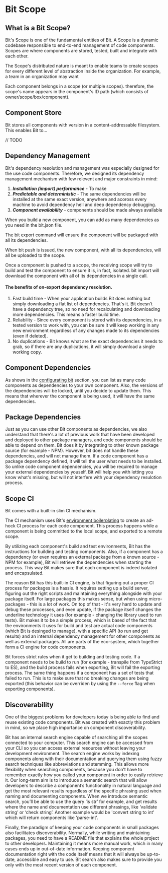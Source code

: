 
# Bit Scope

## What is a Bit Scope?
Bit's Scope is one of the fundamental entities of Bit. A Scope is a dynamic codebase responsible to end-to-end management of code components.
Scopes are where components are stored, tested, built and integrate with each other.
 
The Scope's distributed nature is meant to enable teams to create scopes for every different level of abstraction inside the organization.
For example, a team in an organization may want

Each component belongs in a scope (or multiple scopes). therefore, the scope's name appears in the component's ID path (which consists of owner/scope/box/component).


## Component Store
Bit stores all components with version in a content-addressable filesystem.
This enables Bit to...

// TODO

## Dependency Management

Bit's dependency resolution and management was especially designed for the use code components.
Therefore, we designed its dependency management mechanism with few relevent and major constraints in mind:

1. ***Installation (import) performance*** - To make 
2. ***Predictable and deterministic*** - The same dependencies will be installed at the same exact version, anywhere and acoross every machine to avoid dependency hell and deep dependency debugging.
3. ***Component availability*** - components should be made always available 

When you build a new component, you can add as many dependencies as you need in the bit.json file.

The bit export command will ensure the component will be packaged with all its dependencies.

When bit push is issued, the new component, with all its dependencies, will all be uploaded to the scope.

Once a component is pushed to a scope, the receiving scope will try to build and test the component to ensure it is, in fact, isolated.
bit import will download the component with all of its dependencies in a single call.

#### The benefits of on-export dependency resolution.

1. Fast build time - When your application builds Bit does nothing but simply downloading a flat list of dependencies. That's it. Bit doesn’t have a dependency tree, so no need for recalculating and downloading more dependencies. This means a faster build time. 
2. Reliability - Since every component is stored with its dependencies, in a tested version to work with, you can be sure it will keep working in any new environment regardless of any changes made to its dependencies (even if deleted).
3. No duplications - Bit knows what are the exact dependencies it needs to grab, so if there are any duplications, it will simply download a single working copy. 

## Component Dependencies

As shows in the [configurating bit](configurating-bit.md) section, you can list as many code components as dependencies to your own component. Also, the versions of the dependencies will be locked, until you decide to update them. This means that wherever the component is being used, it will have the same dependencies.

## Package Dependencies

Just as you can use other Bit components as dependencies, we also understand that there's a lot of previous work that have been developed and deployed to other package managers, and code components should be able to depend on them. Bit does it by integrating to other known package source (for example - NPM). However, bit does not handle these dependencies, and will not manage them. If a code component has a package dependency defined, it will tell the user what needs to be installed. So unlike code component dependencies, you will be required to manage your external dependencies by youself. Bit will help you with letting you know what's missing, but will not interfere with your dependency resulotion process. 

## Scope CI

Bit comes with a built-in slim CI mechanism.

The CI mechanism uses Bit's [environment boilerplating](bit-component.md#component-environment) to create an ad-hock CI process for each code component. This process happens while a component is being committed to the local scope, and exported to a remote scope. 

By utilizing each component's build and test environments, Bit has the instructions for building and testing components. Also, if a component has a dependency (or even requires an external package from a known source - NPM for example), Bit will retrieve the dependencies when starting the process. This way Bit makes sure that each component is indeed isolated and encapsulated.

The reason Bit has this built-in CI engine, is that figuring out a proper CI process for packages is a hassle. It requires setting up a build server, figuring out the right scripts and maintaining everything alongside with your package itself. For large packages this makes sense, but when using micro-packages - this is a lot of work. On top of that - it's very hard to update and debug these processes, and even update, if the package itself changes the underline technology it uses (for example - changing the library used to run tests). Bit makes it to be a simple process, which is based of the fact that the environments it uses for build and test are actual code components (which Bit is desinged to manage), with a specific API (to run and get results) and an internal dependency management for other components as well as external packages. All are parts of the eco-system, which together form a CI engine for code components.

Bit forces strict rules when it get to building and testing code. If a component needs to be build to run (for example - transpile from TypeStrict to ES), and the build process fails when exporting, Bit will fail the exporting process. The same thing happens if a component has a set of tests that failed to run. This is to make sure that no breaking changes are being exported (this behavior can be overriden by using the `--force` flag when exporting components).

## Discoverability

One of the biggest problems for developers today is being able to find and reuse existing code components. Bit was created with exactly this problem in mind, so we place high importance on component discoverability.

Bit has an internal search engine capable of searching all the scopes connected to your computer. This search engine can be accessed from your CLI so you can access external resources without leaving your development environment. The search engine works by indexing components along with their documentation and querying them using fuzzy search techniques like abbreviations and stemming. This allows more flexibility when searching components, because you don’t have to remember exactly how you called your component in order to easily retrieve it. Our long-term aim is to introduce a semantic search that will allow developers to describe a component’s functionality in natural language and get the most relevant results regardless of the specific phrasing used when naming and documenting components. When we introduce semantic search, you’ll be able to use the query ‘is str’ for example, and get results where the name and documentation use different phrasings, like ‘validate string’ or ‘check string’. Another example would be 'convert string to int' which will return components like 'parse-int'.

Finally, the paradigm of keeping your code components in small packages also facilitates discoverability. Normally, while writing and maintaining packages, you need to have a README file that explains the whole project to other developers. Maintaining it means more manual work, which in many cases ends up in out-of-date information. Keeping component documentation right with the code itself means that it will always be up-to-date, accessible and easy to use. Bit search also makes sure to provide you only with the most recent version of each component.
